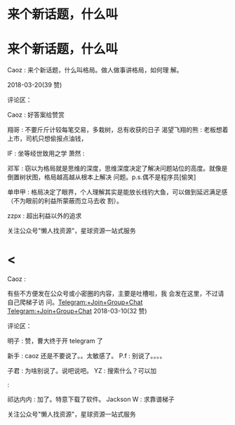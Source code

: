 # 来个新话题，什么叫

# 来个新话题，什么叫

Caoz : 来个新话题，什么叫格局。做人做事讲格局，如何理 解。

2018-03-20(39 赞)

评论区：

Caoz : 好答案给赞赏

翔哥 : 不要斤斤计较每笔交易，多栽树，总有收获的日子 渴望飞翔的熊 : 老板想着上市，司机只想偷报点油钱，

IF : 坐等经世致用之学 萧然 :

邓军 : 窃以为格局就是思维的深度，思维深度决定了解决问题站位的高度。就像是倒置树状图，格局越高越从根本上解决 问题。p.s.偶不是程序员[偷笑]

单申甲 : 格局决定了眼界，个人理解其实是能放长线钓大鱼，可以做到延迟满足感（不为眼前的利益所蒙蔽而立马去收 割）。

zzpx : 超出利益以外的追求

关注公众号"懒人找资源"，星球资源一站式服务

# <

Caoz :

有些不方便发在公众号或小密圈的内容，主要是吐槽啦，我 会发在这里，不过请自己爬梯子访 问。[Telegram:+Join+Group+Chat](https://t.me/joinchat/AAAAAEVKNK_5KxmiOrEm9Q) [Telegram:+Join+Group+Chat](https://t.me/joinchat/Gr8RTw8Uz3g7pD46Ywiixg) 2018-03-10(32 赞)

评论区：

明子 : 赞，曹大终于开 telegram 了

新手 : caoz 还是不要说了。。太敏感了。 P.f : 别说了。。。。

子君 : 为啥别说了。说吧说吧。 YZ : 搜索什么？可以加

:

祁达内内 : 加了。特意下载了软件。 Jackson W : 求靠谱梯子

关注公众号"懒人找资源"，星球资源一站式服务